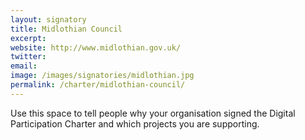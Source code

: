 ```yaml
---
layout: signatory
title: Midlothian Council
excerpt: 
website: http://www.midlothian.gov.uk/
twitter: 
email: 
image: /images/signatories/midlothian.jpg
permalink: /charter/midlothian-council/
---
```


Use this space to tell people why your organisation signed the Digital Participation Charter and which projects you are supporting.
